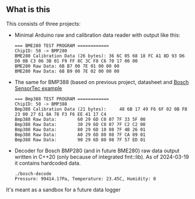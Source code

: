 ## What is this

This consists of three projects:

* Minimal Arduino raw and calibration data reader with output like this:
  ```
  === BME280 TEST PROGRAM ============
  ChipID: 58 -> BMP280
  BME280 Calibration Data (26 bytes): 36 6C 05 68 18 FC A1 8D 93 D6 D0 0B C3 06 3B 01 F9 FF 8C 3C F8 C6 70 17 00 00 
  BME280 Raw Data: 6B B7 00 7E 01 00 00 00 
  BME280 Raw Data: 6B B9 00 7E 02 00 00 00 
  ```  

* The same for BMP388 (based on previous project, datasheet and [Bosch SensorTec example](https://github.com/boschsensortec/BMP3_SensorAPI/tree/master)
  ```
  === Bmp388 TEST PROGRAM ============
  ChipID: 50 -> BMP388
  Bmp388 Calibration Data (21 bytes):     48 6B 17 49 F6 6F 02 0B F8 23 00 27 61 8A 78 F3 F6 EE 41 17 C4 
  Bmp388 Raw Data:        60 29 6D C0 07 7F 33 5F 00 
  Bmp388 Raw Data:        30 29 6D C0 07 7F C2 C2 00 
  Bmp388 Raw Data:        80 29 6D 10 08 7F 4B 26 01 
  Bmp388 Raw Data:        A0 29 6D 80 08 7F CA 89 01 
  Bmp388 Raw Data:        90 29 6D 80 08 7F 57 ED 01 
  ```

* Decoder for Bosch BMP280 (and in future BME280) raw data output written in C++20 (only because of integrated fmt::lib).
  As of 2024-03-19 it contains hardcoded data.
  ```
  ./bosch-decode 
  Pressure: 99414.17Pa, Temperature: 23.45C, Humidity: 0
  ```
  
It's meant as a sandbox for a future data logger

